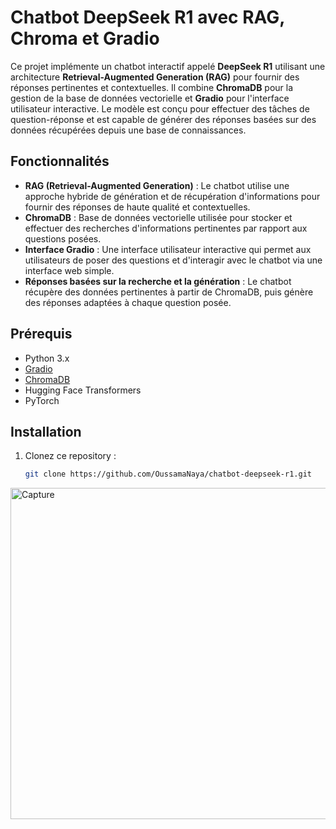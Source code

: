 # Chatbot DeepSeek R1 avec RAG, Chroma et Gradio

Ce projet implémente un chatbot interactif appelé **DeepSeek R1** utilisant une architecture **Retrieval-Augmented Generation (RAG)** pour fournir des réponses pertinentes et contextuelles. Il combine **ChromaDB** pour la gestion de la base de données vectorielle et **Gradio** pour l'interface utilisateur interactive. Le modèle est conçu pour effectuer des tâches de question-réponse et est capable de générer des réponses basées sur des données récupérées depuis une base de connaissances.

## Fonctionnalités

- **RAG (Retrieval-Augmented Generation)** : Le chatbot utilise une approche hybride de génération et de récupération d'informations pour fournir des réponses de haute qualité et contextuelles.
- **ChromaDB** : Base de données vectorielle utilisée pour stocker et effectuer des recherches d'informations pertinentes par rapport aux questions posées.
- **Interface Gradio** : Une interface utilisateur interactive qui permet aux utilisateurs de poser des questions et d'interagir avec le chatbot via une interface web simple.
- **Réponses basées sur la recherche et la génération** : Le chatbot récupère des données pertinentes à partir de ChromaDB, puis génère des réponses adaptées à chaque question posée.

## Prérequis

- Python 3.x
- [Gradio](https://gradio.app/)
- [ChromaDB](https://www.trychroma.com/)
- Hugging Face Transformers
- PyTorch

## Installation

1. Clonez ce repository :
   ```bash
   git clone https://github.com/OussamaNaya/chatbot-deepseek-r1.git

  <img width="530" alt="Capture" src="https://github.com/user-attachments/assets/005da1c6-b1a3-4731-a85e-3013729d6a0a" />

